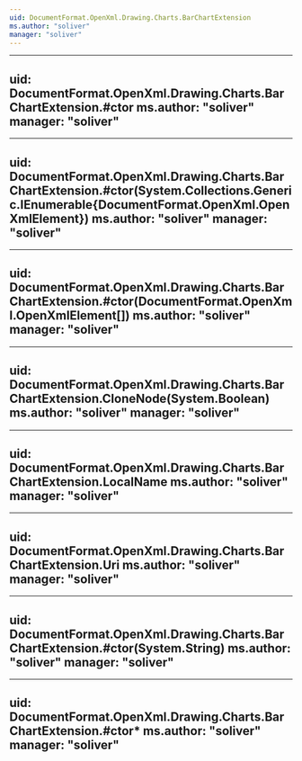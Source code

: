 ```yaml
---
uid: DocumentFormat.OpenXml.Drawing.Charts.BarChartExtension
ms.author: "soliver"
manager: "soliver"
---
```


---
uid: DocumentFormat.OpenXml.Drawing.Charts.BarChartExtension.#ctor
ms.author: "soliver"
manager: "soliver"
---

---
uid: DocumentFormat.OpenXml.Drawing.Charts.BarChartExtension.#ctor(System.Collections.Generic.IEnumerable{DocumentFormat.OpenXml.OpenXmlElement})
ms.author: "soliver"
manager: "soliver"
---

---
uid: DocumentFormat.OpenXml.Drawing.Charts.BarChartExtension.#ctor(DocumentFormat.OpenXml.OpenXmlElement[])
ms.author: "soliver"
manager: "soliver"
---

---
uid: DocumentFormat.OpenXml.Drawing.Charts.BarChartExtension.CloneNode(System.Boolean)
ms.author: "soliver"
manager: "soliver"
---

---
uid: DocumentFormat.OpenXml.Drawing.Charts.BarChartExtension.LocalName
ms.author: "soliver"
manager: "soliver"
---

---
uid: DocumentFormat.OpenXml.Drawing.Charts.BarChartExtension.Uri
ms.author: "soliver"
manager: "soliver"
---

---
uid: DocumentFormat.OpenXml.Drawing.Charts.BarChartExtension.#ctor(System.String)
ms.author: "soliver"
manager: "soliver"
---

---
uid: DocumentFormat.OpenXml.Drawing.Charts.BarChartExtension.#ctor*
ms.author: "soliver"
manager: "soliver"
---
